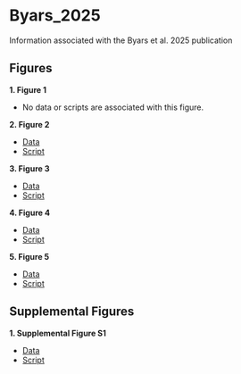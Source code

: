 # Byars_2025
Information associated with the Byars et al. 2025 publication

## Figures
**1. Figure 1**
- No data or scripts are associated with this figure.

**2. Figure 2**

- [Data](https://github.com/riddlenc/Byars_2024/blob/9f16b71fadf1e266b6b42b677319353d862278ab/Data_2.zip)
- [Script](update)


**3. Figure 3**

- [Data](https://github.com/riddlenc/Byars_2024/blob/0df5d23bdf62919fc28ef1adfdc5fdf41313419a/Data_3.zip)
- [Script](https://github.com/riddlenc/Byars_2024/blob/58998a7adec6edf2594eb3881be3e2efe7762201/Figure%203.Rmd)

     
**4. Figure 4**

- [Data](https://github.com/riddlenc/Byars_2024/blob/8c3bb80c9f54b861370146543270d724cc10beab/Data_4.zip)
- [Script](update)


**5. Figure 5**

- [Data](https://github.com/riddlenc/Byars_2024/blob/667eb09e28a5805e305099d98ea60c1cd69a4b04/Data_5.zip)
- [Script](https://github.com/riddlenc/Byars_2024/blob/d379891e8508172c5e80070bd29fde9255c95485/Figure%205.Rmd)

## Supplemental Figures

**1. Supplemental Figure S1**

- [Data](update)
- [Script](update)

